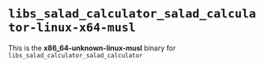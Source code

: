 # `libs_salad_calculator_salad_calculator-linux-x64-musl`

This is the **x86_64-unknown-linux-musl** binary for `libs_salad_calculator_salad_calculator`
